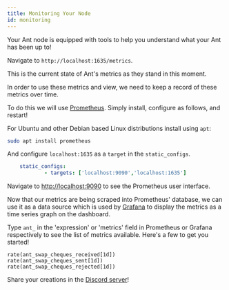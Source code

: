 ```yaml
---
title: Monitoring Your Node
id: monitoring
---
```


Your Ant node is equipped with tools to help you understand what your Ant has been up to!

Navigate to `http://localhost:1635/metrics`. 

This is the current state of Ant's metrics as they stand in this moment.

In order to use these metrics and view, we need to keep a record of these metrics over time.

To do this we will use [Prometheus](https://prometheus.io/docs/introduction/overview/). Simply install, configure as follows, and restart!

For Ubuntu and other Debian based Linux distributions install using `apt`:

```bash
sudo apt install prometheus
```

And configure `localhost:1635` as a `target` in the `static_configs`.

```yaml
    static_configs:
            - targets: ['localhost:9090','localhost:1635']
```

Navigate to [http://localhost:9090](http://localhost:9090) to see the Prometheus user interface.

Now that our metrics are being scraped into Prometheus' database, we can use it as a data source which is used by [Grafana](https://grafana.com/oss/grafana/) to display the metrics as a time series graph on the dashboard.

Type `ant_` in the 'expression' or 'metrics' field in Prometheus or Grafana respectively to see the list of metrics available. Here's a few to get you started! 

```
rate(ant_swap_cheques_received[1d])
rate(ant_swap_cheques_sent[1d])
rate(ant_swap_cheques_rejected[1d])
```

Share your creations in the [Discord server](https://discord.gg/c72mpR7Erf)!

